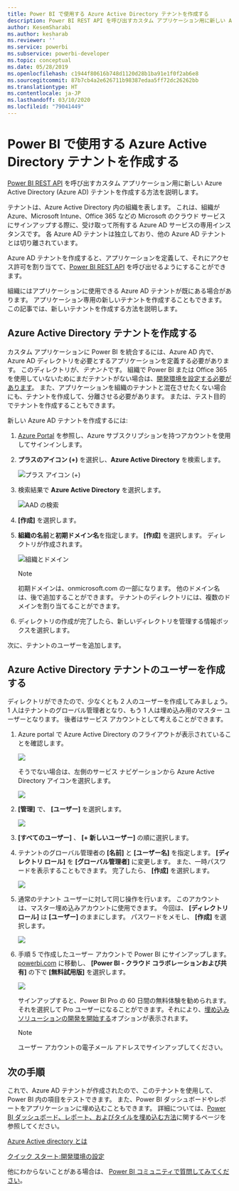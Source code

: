 ```yaml
---
title: Power BI で使用する Azure Active Directory テナントを作成する
description: Power BI REST API を呼び出すカスタム アプリケーション用に新しい Azure Active Directory (Azure AD) テナントを作成する方法を説明します。
author: KesemSharabi
ms.author: kesharab
ms.reviewer: ''
ms.service: powerbi
ms.subservice: powerbi-developer
ms.topic: conceptual
ms.date: 05/28/2019
ms.openlocfilehash: c1944f80616b748d1120d28b1ba91e1f0f2ab6e8
ms.sourcegitcommit: 87b7cb4a2e626711b98387edaa5ff72dc26262bb
ms.translationtype: HT
ms.contentlocale: ja-JP
ms.lasthandoff: 03/10/2020
ms.locfileid: "79041449"
---
```

# <a name="create-an-azure-active-directory-tenant-to-use-with-power-bi"></a>Power BI で使用する Azure Active Directory テナントを作成する

[Power BI REST API](automation/rest-api-reference.md) を呼び出すカスタム アプリケーション用に新しい Azure Active Directory (Azure AD) テナントを作成する方法を説明します。

テナントは、Azure Active Directory 内の組織を表します。 これは、組織が Azure、Microsoft Intune、Office 365 などの Microsoft のクラウド サービスにサインアップする際に、受け取って所有する Azure AD サービスの専用インスタンスです。 各 Azure AD テナントは独立しており、他の Azure AD テナントとは切り離されています。

Azure AD テナントを作成すると、アプリケーションを定義して、それにアクセス許可を割り当てて、[Power BI REST API](automation/rest-api-reference.md) を呼び出せるようにすることができます。

組織にはアプリケーションに使用できる Azure AD テナントが既にある場合があります。 アプリケーション専用の新しいテナントを作成することもできます。 この記事では、新しいテナントを作成する方法を説明します。

## <a name="create-an-azure-active-directory-tenant"></a>Azure Active Directory テナントを作成する

カスタム アプリケーションに Power BI を統合するには、Azure AD 内で、Azure AD ディレクトリを必要とするアプリケーションを定義する必要があります。 このディレクトリが、*テナント*です。 組織で Power BI または Office 365 を使用していないためにまだテナントがない場合は、[開発環境を設定する必要があります](https://docs.microsoft.com/azure/active-directory/develop/active-directory-howto-tenant)。 また、アプリケーションを組織のテナントと混在させたくない場合にも、テナントを作成して、分離させる必要があります。 または、テスト目的でテナントを作成することもできます。

新しい Azure AD テナントを作成するには:

1. [Azure Portal](https://portal.azure.com) を参照し、Azure サブスクリプションを持つアカウントを使用してサインインします。

2. **プラスのアイコン (+)** を選択し、**Azure Active Directory** を検索します。

    ![プラス アイコン (+)](media/create-an-azure-active-directory-tenant/new-directory.png)

3. 検索結果で **Azure Active Directory** を選択します。

    ![AAD の検索](media/create-an-azure-active-directory-tenant/new-directory2.png)

4. **[作成]** を選択します。

5. **組織の名前**と**初期ドメイン名**を指定します。 **[作成]** を選択します。 ディレクトリが作成されます。

    ![組織とドメイン](media/create-an-azure-active-directory-tenant/organization-and-domain.png)

   > [!NOTE]
   > 初期ドメインは、onmicrosoft.com の一部になります。 他のドメイン名は、後で追加することができます。 テナントのディレクトリには、複数のドメインを割り当てることができます。

6. ディレクトリの作成が完了したら、新しいディレクトリを管理する情報ボックスを選択します。

次に、テナントのユーザーを追加します。

## <a name="create-azure-active-directory-tenant-users"></a>Azure Active Directory テナントのユーザーを作成する

ディレクトリができたので、少なくとも 2 人のユーザーを作成してみましょう。 1 人はテナントのグローバル管理者となり、もう 1 人は埋め込み用のマスター ユーザーとなります。 後者はサービス アカウントとして考えることができます。

1. Azure portal で Azure Active Directory のフライアウトが表示されていることを確認します。

    ![](media/create-an-azure-active-directory-tenant/aad-flyout.png)

    そうでない場合は、左側のサービス ナビゲーションから Azure Active Directory アイコンを選択します。

    ![](media/create-an-azure-active-directory-tenant/aad-service.png)

2. **[管理]** で、 **[ユーザー]** を選択します。

    ![](media/create-an-azure-active-directory-tenant/users-and-groups.png)

3. **[すべてのユーザー]** 、 **[+ 新しいユーザー]** の順に選択します。

4. テナントのグローバル管理者の **[名前]** と **[ユーザー名]** を指定します。 **[ディレクトリ ロール]** を **[グローバル管理者]** に変更します。 また、一時パスワードを表示することもできます。 完了したら、 **[作成]** を選択します。

    ![](media/create-an-azure-active-directory-tenant/global-admin.png)

5. 通常のテナント ユーザーに対して同じ操作を行います。 このアカウントは、マスター埋め込みアカウントに使用できます。 今回は、 **[ディレクトリ ロール]** は **[ユーザー]** のままにします。 パスワードをメモし、 **[作成]** を選択します。

    ![](media/create-an-azure-active-directory-tenant/pbiembed-user.png)

6. 手順 5 で作成したユーザー アカウントで Power BI にサインアップします。 [powerbi.com](https://powerbi.microsoft.com/get-started/) に移動し、 **[Power BI - クラウド コラボレーションおよび共有]** の下で **[無料試用版]** を選択します。

    ![](media/create-an-azure-active-directory-tenant/try-powerbi-free.png)

    サインアップすると、Power BI Pro の 60 日間の無料体験を勧められます。 それを選択して Pro ユーザーになることができます。それにより、[埋め込みソリューションの開発を開始する](embedding-content.md)オプションが表示されます。

   > [!NOTE]
   > ユーザー アカウントの電子メール アドレスでサインアップしてください。

## <a name="next-steps"></a>次の手順

これで、Azure AD テナントが作成されたので、このテナントを使用して、Power BI 内の項目をテストできます。 また、Power BI ダッシュボードやレポートをアプリケーションに埋め込むこともできます。 詳細については、[Power BI ダッシュボード、レポート、およびタイルを埋め込む方法](embedding-content.md)に関するページを参照してください。

[Azure Active directory とは](https://docs.microsoft.com/azure/active-directory/active-directory-whatis) 
 
[クイック スタート:開発環境の設定](https://docs.microsoft.com/azure/active-directory/develop/active-directory-howto-tenant)  

他にわからないことがある場合は、 [Power BI コミュニティで質問してみてください](https://community.powerbi.com/)。
